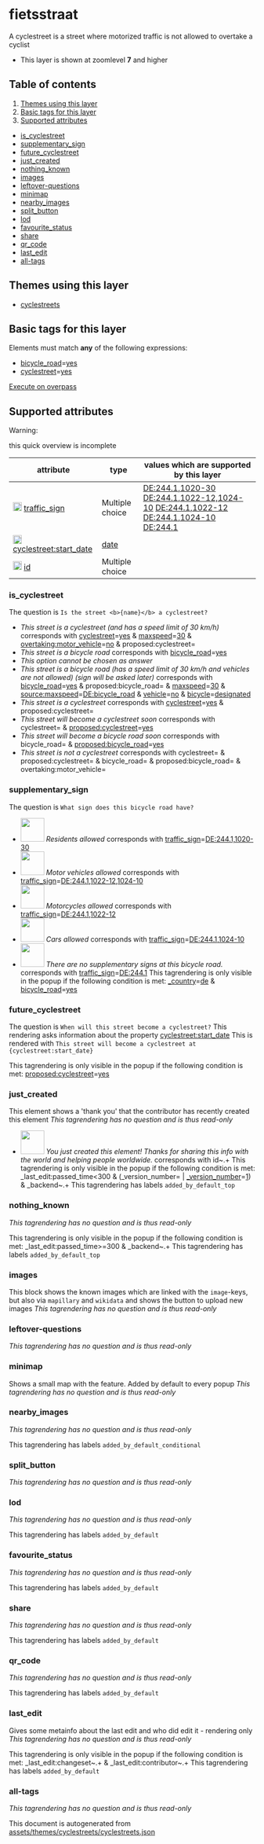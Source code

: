 [//]: # (WARNING: this file is automatically generated. Please find the sources at the bottom and edit those sources)



 fietsstraat 
=============





A cyclestreet is a street where motorized traffic is not allowed to overtake a cyclist






  - This layer is shown at zoomlevel **7** and higher



## Table of contents

1. [ Themes using this layer ](#-themes-using-this-layer-)
2. [ Basic tags for this layer ](#-basic-tags-for-this-layer-)
3. [ Supported attributes ](#-supported-attributes-)
  - [is_cyclestreet](#is_cyclestreet)
  - [supplementary_sign](#supplementary_sign)
  - [future_cyclestreet](#future_cyclestreet)
  - [just_created](#just_created)
  - [nothing_known](#nothing_known)
  - [images](#images)
  - [leftover-questions](#leftover-questions)
  - [minimap](#minimap)
  - [nearby_images](#nearby_images)
  - [split_button](#split_button)
  - [lod](#lod)
  - [favourite_status](#favourite_status)
  - [share](#share)
  - [qr_code](#qr_code)
  - [last_edit](#last_edit)
  - [all-tags](#all-tags)

 Themes using this layer 
-------------------------





  - [cyclestreets](https://mapcomplete.org/cyclestreets)




 Basic tags for this layer 
---------------------------



Elements must match **any** of the following expressions:

 - <a href='https://wiki.openstreetmap.org/wiki/Key:bicycle_road' target='_blank'>bicycle_road</a>=<a href='https://wiki.openstreetmap.org/wiki/Tag:bicycle_road%3Dyes' target='_blank'>yes</a>
 - <a href='https://wiki.openstreetmap.org/wiki/Key:cyclestreet' target='_blank'>cyclestreet</a>=<a href='https://wiki.openstreetmap.org/wiki/Tag:cyclestreet%3Dyes' target='_blank'>yes</a>

[Execute on overpass](http://overpass-turbo.eu/?Q=%5Bout%3Ajson%5D%5Btimeout%3A90%5D%3B%28%20%20%20%20nwr%5B%22bicycle_road%22%3D%22yes%22%5D%28%7B%7Bbbox%7D%7D%29%3B%0A%20%20%20%20nwr%5B%22cyclestreet%22%3D%22yes%22%5D%28%7B%7Bbbox%7D%7D%29%3B%0A%29%3Bout%20body%3B%3E%3Bout%20skel%20qt%3B)



 Supported attributes 
----------------------



Warning: 

this quick overview is incomplete



attribute | type | values which are supported by this layer
----------- | ------ | ------------------------------------------
[<img src='https://mapcomplete.org/assets/svg/statistics.svg' height='18px'>](https://taginfo.openstreetmap.org/keys/traffic_sign#values) [traffic_sign](https://wiki.openstreetmap.org/wiki/Key:traffic_sign) | Multiple choice | [DE:244.1,1020-30](https://wiki.openstreetmap.org/wiki/Tag:traffic_sign%3DDE:244.1,1020-30) [DE:244.1,1022-12,1024-10](https://wiki.openstreetmap.org/wiki/Tag:traffic_sign%3DDE:244.1,1022-12,1024-10) [DE:244.1,1022-12](https://wiki.openstreetmap.org/wiki/Tag:traffic_sign%3DDE:244.1,1022-12) [DE:244.1,1024-10](https://wiki.openstreetmap.org/wiki/Tag:traffic_sign%3DDE:244.1,1024-10) [DE:244.1](https://wiki.openstreetmap.org/wiki/Tag:traffic_sign%3DDE:244.1)
[<img src='https://mapcomplete.org/assets/svg/statistics.svg' height='18px'>](https://taginfo.openstreetmap.org/keys/cyclestreet:start_date#values) [cyclestreet:start_date](https://wiki.openstreetmap.org/wiki/Key:cyclestreet:start_date) | [date](../SpecialInputElements.md#date) | 
[<img src='https://mapcomplete.org/assets/svg/statistics.svg' height='18px'>](https://taginfo.openstreetmap.org/keys/id#values) [id](https://wiki.openstreetmap.org/wiki/Key:id) | Multiple choice | 


### is_cyclestreet

The question is `Is the street <b>{name}</b> a cyclestreet?`

 -  *This street is a cyclestreet (and has a speed limit of 30 km/h)* corresponds with <a href='https://wiki.openstreetmap.org/wiki/Key:cyclestreet' target='_blank'>cyclestreet</a>=<a href='https://wiki.openstreetmap.org/wiki/Tag:cyclestreet%3Dyes' target='_blank'>yes</a> & <a href='https://wiki.openstreetmap.org/wiki/Key:maxspeed' target='_blank'>maxspeed</a>=<a href='https://wiki.openstreetmap.org/wiki/Tag:maxspeed%3D30' target='_blank'>30</a> & <a href='https://wiki.openstreetmap.org/wiki/Key:overtaking:motor_vehicle' target='_blank'>overtaking:motor_vehicle</a>=<a href='https://wiki.openstreetmap.org/wiki/Tag:overtaking:motor_vehicle%3Dno' target='_blank'>no</a> & proposed:cyclestreet=
 -  *This street is a bicycle road* corresponds with <a href='https://wiki.openstreetmap.org/wiki/Key:bicycle_road' target='_blank'>bicycle_road</a>=<a href='https://wiki.openstreetmap.org/wiki/Tag:bicycle_road%3Dyes' target='_blank'>yes</a>
 - _This option cannot be chosen as answer_
 -  *This street is a bicycle road (has a speed limit of 30 km/h and vehicles are not allowed) (sign will be asked later)* corresponds with <a href='https://wiki.openstreetmap.org/wiki/Key:bicycle_road' target='_blank'>bicycle_road</a>=<a href='https://wiki.openstreetmap.org/wiki/Tag:bicycle_road%3Dyes' target='_blank'>yes</a> & proposed:bicycle_road= & <a href='https://wiki.openstreetmap.org/wiki/Key:maxspeed' target='_blank'>maxspeed</a>=<a href='https://wiki.openstreetmap.org/wiki/Tag:maxspeed%3D30' target='_blank'>30</a> & <a href='https://wiki.openstreetmap.org/wiki/Key:source:maxspeed' target='_blank'>source:maxspeed</a>=<a href='https://wiki.openstreetmap.org/wiki/Tag:source:maxspeed%3DDE:bicycle_road' target='_blank'>DE:bicycle_road</a> & <a href='https://wiki.openstreetmap.org/wiki/Key:vehicle' target='_blank'>vehicle</a>=<a href='https://wiki.openstreetmap.org/wiki/Tag:vehicle%3Dno' target='_blank'>no</a> & <a href='https://wiki.openstreetmap.org/wiki/Key:bicycle' target='_blank'>bicycle</a>=<a href='https://wiki.openstreetmap.org/wiki/Tag:bicycle%3Ddesignated' target='_blank'>designated</a>
 -  *This street is a cyclestreet* corresponds with <a href='https://wiki.openstreetmap.org/wiki/Key:cyclestreet' target='_blank'>cyclestreet</a>=<a href='https://wiki.openstreetmap.org/wiki/Tag:cyclestreet%3Dyes' target='_blank'>yes</a> & proposed:cyclestreet=
 -  *This street will become a cyclestreet soon* corresponds with cyclestreet= & <a href='https://wiki.openstreetmap.org/wiki/Key:proposed:cyclestreet' target='_blank'>proposed:cyclestreet</a>=<a href='https://wiki.openstreetmap.org/wiki/Tag:proposed:cyclestreet%3Dyes' target='_blank'>yes</a>
 -  *This street will become a bicycle road soon* corresponds with bicycle_road= & <a href='https://wiki.openstreetmap.org/wiki/Key:proposed:bicycle_road' target='_blank'>proposed:bicycle_road</a>=<a href='https://wiki.openstreetmap.org/wiki/Tag:proposed:bicycle_road%3Dyes' target='_blank'>yes</a>
 -  *This street is not a cyclestreet* corresponds with cyclestreet= & proposed:cyclestreet= & bicycle_road= & proposed:bicycle_road= & overtaking:motor_vehicle=



### supplementary_sign

The question is `What sign does this bicycle road have?`

 - <img src='https://raw.githubusercontent.com/pietervdvn/MapComplete/develop/./assets/themes/cyclestreets/Zeichen_244_1020-30.svg' style='width: 3rem; height: 3rem'> *Residents allowed* corresponds with <a href='https://wiki.openstreetmap.org/wiki/Key:traffic_sign' target='_blank'>traffic_sign</a>=<a href='https://wiki.openstreetmap.org/wiki/Tag:traffic_sign%3DDE:244.1,1020-30' target='_blank'>DE:244.1,1020-30</a>
 - <img src='https://raw.githubusercontent.com/pietervdvn/MapComplete/develop/./assets/themes/cyclestreets/Zeichen_244_KFZ_frei.svg' style='width: 3rem; height: 3rem'> *Motor vehicles allowed* corresponds with <a href='https://wiki.openstreetmap.org/wiki/Key:traffic_sign' target='_blank'>traffic_sign</a>=<a href='https://wiki.openstreetmap.org/wiki/Tag:traffic_sign%3DDE:244.1,1022-12,1024-10' target='_blank'>DE:244.1,1022-12,1024-10</a>
 - <img src='https://raw.githubusercontent.com/pietervdvn/MapComplete/develop/./assets/themes/cyclestreets/Zeichen_244_1022-12.svg' style='width: 3rem; height: 3rem'> *Motorcycles allowed* corresponds with <a href='https://wiki.openstreetmap.org/wiki/Key:traffic_sign' target='_blank'>traffic_sign</a>=<a href='https://wiki.openstreetmap.org/wiki/Tag:traffic_sign%3DDE:244.1,1022-12' target='_blank'>DE:244.1,1022-12</a>
 - <img src='https://raw.githubusercontent.com/pietervdvn/MapComplete/develop/./assets/themes/cyclestreets/Zeichen_244_1024-10.svg' style='width: 3rem; height: 3rem'> *Cars allowed* corresponds with <a href='https://wiki.openstreetmap.org/wiki/Key:traffic_sign' target='_blank'>traffic_sign</a>=<a href='https://wiki.openstreetmap.org/wiki/Tag:traffic_sign%3DDE:244.1,1024-10' target='_blank'>DE:244.1,1024-10</a>
 - <img src='https://raw.githubusercontent.com/pietervdvn/MapComplete/develop/./assets/themes/cyclestreets/Zeichen_244.svg' style='width: 3rem; height: 3rem'> *There are no supplementary signs at this bicycle road.* corresponds with <a href='https://wiki.openstreetmap.org/wiki/Key:traffic_sign' target='_blank'>traffic_sign</a>=<a href='https://wiki.openstreetmap.org/wiki/Tag:traffic_sign%3DDE:244.1' target='_blank'>DE:244.1</a>
This tagrendering is only visible in the popup if the following condition is met: <a href='https://wiki.openstreetmap.org/wiki/Key:_country' target='_blank'>_country</a>=<a href='https://wiki.openstreetmap.org/wiki/Tag:_country%3Dde' target='_blank'>de</a> & <a href='https://wiki.openstreetmap.org/wiki/Key:bicycle_road' target='_blank'>bicycle_road</a>=<a href='https://wiki.openstreetmap.org/wiki/Tag:bicycle_road%3Dyes' target='_blank'>yes</a>


### future_cyclestreet

The question is `When will this street become a cyclestreet?`
This rendering asks information about the property 
[cyclestreet:start_date](https://wiki.openstreetmap.org/wiki/Key:cyclestreet:start_date)
This is rendered with `This street will become a cyclestreet at {cyclestreet:start_date}`

This tagrendering is only visible in the popup if the following condition is met: <a href='https://wiki.openstreetmap.org/wiki/Key:proposed:cyclestreet' target='_blank'>proposed:cyclestreet</a>=<a href='https://wiki.openstreetmap.org/wiki/Tag:proposed:cyclestreet%3Dyes' target='_blank'>yes</a>


### just_created
This element shows a 'thank you' that the contributor has recently created this element
_This tagrendering has no question and is thus read-only_

 - <img src='https://raw.githubusercontent.com/pietervdvn/MapComplete/develop/./assets/svg/party.svg' style='width: 3rem; height: 3rem'> *You just created this element! Thanks for sharing this info with the world and helping people worldwide.* corresponds with id~.+
This tagrendering is only visible in the popup if the following condition is met: _last_edit:passed_time<300 & (_version_number= | <a href='https://wiki.openstreetmap.org/wiki/Key:_version_number' target='_blank'>_version_number</a>=<a href='https://wiki.openstreetmap.org/wiki/Tag:_version_number%3D1' target='_blank'>1</a>) & _backend~.+
This tagrendering has labels 
`added_by_default_top`

### nothing_known

_This tagrendering has no question and is thus read-only_


This tagrendering is only visible in the popup if the following condition is met: _last_edit:passed_time>=300 & _backend~.+
This tagrendering has labels 
`added_by_default_top`

### images
This block shows the known images which are linked with the `image`-keys, but also via `mapillary` and `wikidata` and shows the button to upload new images
_This tagrendering has no question and is thus read-only_





### leftover-questions

_This tagrendering has no question and is thus read-only_





### minimap
Shows a small map with the feature. Added by default to every popup
_This tagrendering has no question and is thus read-only_





### nearby_images

_This tagrendering has no question and is thus read-only_



This tagrendering has labels 
`added_by_default_conditional`

### split_button

_This tagrendering has no question and is thus read-only_





### lod

_This tagrendering has no question and is thus read-only_



This tagrendering has labels 
`added_by_default`

### favourite_status

_This tagrendering has no question and is thus read-only_



This tagrendering has labels 
`added_by_default`

### share

_This tagrendering has no question and is thus read-only_



This tagrendering has labels 
`added_by_default`

### qr_code

_This tagrendering has no question and is thus read-only_



This tagrendering has labels 
`added_by_default`

### last_edit
Gives some metainfo about the last edit and who did edit it - rendering only
_This tagrendering has no question and is thus read-only_


This tagrendering is only visible in the popup if the following condition is met: _last_edit:changeset~.+ & _last_edit:contributor~.+
This tagrendering has labels 
`added_by_default`

### all-tags

_This tagrendering has no question and is thus read-only_



 

This document is autogenerated from [assets/themes/cyclestreets/cyclestreets.json](https://github.com/pietervdvn/MapComplete/blob/develop/assets/themes/cyclestreets/cyclestreets.json)
